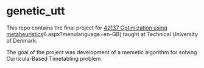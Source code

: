 # genetic_utt

This repo contains the final project for [42137 Optimization using metaheuristics](http://kurser.dtu.dk/course/42137)6.aspx?menulanguage=en-GB) taught at Technical University of Denmark.

The goal of the project was development of a memetic algorithm for solving Curricula-Based Timetabling problem
